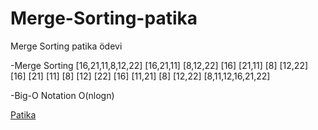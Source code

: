 # Merge-Sorting-patika
Merge Sorting patika ödevi

-Merge Sorting
[16,21,11,8,12,22] 
[16,21,11] [8,12,22]
[16] [21,11] [8] [12,22]
[16] [21] [11] [8] [12] [22]
[16] [11,21] [8] [12,22]
[8,11,12,16,21,22]

-Big-O Notation
O(nlogn)

[Patika](https://app.patika.dev/)
